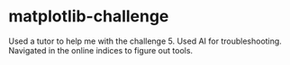 # matplotlib-challenge
Used a tutor to help me with the challenge 5.
Used AI for troubleshooting.
Navigated in the online indices to figure out tools.